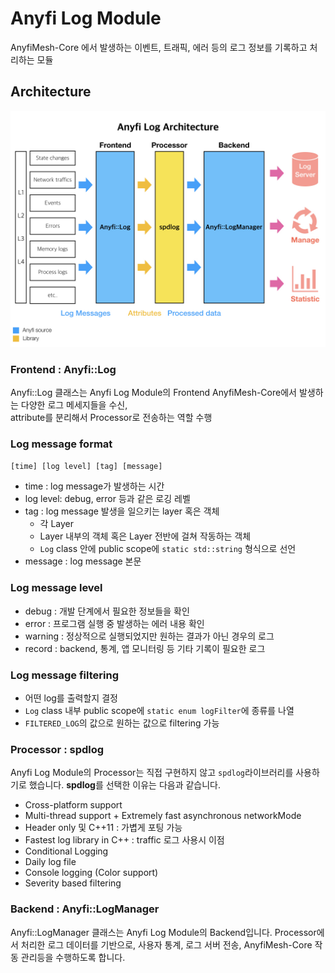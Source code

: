 # Anyfi Log Module
AnyfiMesh-Core 에서 발생하는 이벤트, 트래픽, 에러 등의 로그 정보를 기록하고 처리하는 모듈


## Architecture
![](./architecture_overview..jpeg)

### Frontend : Anyfi::Log
Anyfi::Log 클래스는 Anyfi Log Module의 Frontend
AnyfiMesh-Core에서 발생하는 다양한 로그 메세지들을 수신,  
attribute를 분리해서 Processor로 전송하는 역할 수행

### Log message format
`[time] [log level] [tag] [message]`
* time : log message가 발생하는 시간
* log level: debug, error 등과 같은 로깅 레벨
* tag : log message 발생을 일으키는 layer 혹은 객체
    * 각 Layer
    * Layer 내부의 객체 혹은 Layer 전반에 걸쳐 작동하는 객체 
    * `Log` class 안에 public scope에  `static std::string` 형식으로 선언
* message : log message 본문

### Log message level 
* debug : 개발 단계에서 필요한 정보들을 확인
* error : 프로그램 실행 중 발생하는 에러 내용 확인
* warning : 정상적으로 실행되었지만 원하는 결과가 아닌 경우의 로그
* record : backend, 통계, 앱 모니터링 등 기타 기록이 필요한 로그

### Log message filtering
* 어떤 log를 출력할지 결정
* `Log` class 내부 public scope에 `static enum logFilter`에 종류를 나열
* `FILTERED_LOG`의 값으로 원하는 값으로 filtering 가능

### Processor : spdlog
Anyfi Log Module의 Processor는 직접 구현하지 않고 `spdlog`라이브러리를 사용하기로 했습니다.
**spdlog**를 선택한 이유는 다음과 같습니다.

- Cross-platform support
- Multi-thread support + Extremely fast asynchronous networkMode
- Header only 및 C++11 : 가볍게 포팅 가능
- Fastest log library in C++ : traffic 로그 사용시 이점
- Conditional Logging
- Daily log file
- Console logging (Color support)
- Severity based filtering

### Backend : Anyfi::LogManager
Anyfi::LogManager 클래스는 Anyfi Log Module의 Backend입니다.
Processor에서 처리한 로그 데이터를 기반으로, 사용자 통계, 로그 서버 전송, AnyfiMesh-Core 작동 관리등을 수행하도록 합니다.